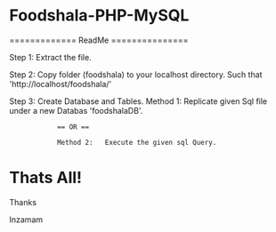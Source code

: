 # Foodshala-PHP-MySQL

=============      ReadMe      ===============

Step 1: 	Extract the file.

Step 2:		Copy folder (foodshala) to your localhost directory. Such that 'http://localhost/foodshala/'

Step 3:		Create Database and Tables.
				Method 1:	Replicate given Sql file under a new  Databas 'foodshalaDB'.

				== OR ==

				Method 2:	Execute the given sql Query.

Thats All!
==============================================================================

Thanks

Inzamam

